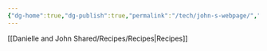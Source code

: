 ```yaml
---
{"dg-home":true,"dg-publish":true,"permalink":"/tech/john-s-webpage/","tags":["gardenEntry"],"dgPassFrontmatter":true}
---
```





[[Danielle and John Shared/Recipes/Recipes\|Recipes]]